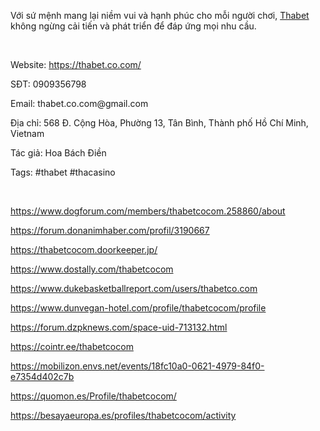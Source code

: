 <p><span style="font-weight: 400;">Với sứ mệnh mang lại niềm vui v&agrave; hạnh ph&uacute;c cho mỗi người chơi, </span><a href="https://thabet.co.com/"><span style="font-weight: 400;">Thabet</span></a><span style="font-weight: 400;"> kh&ocirc;ng ngừng cải tiến v&agrave; ph&aacute;t triển để đ&aacute;p ứng mọi nhu cầu.</span></p>
<p>&nbsp;</p>
<p><span style="font-weight: 400;">Website: </span><a href="https://thabet.co.com/"><span style="font-weight: 400;">https://thabet.co.com/</span></a></p>
<p><span style="font-weight: 400;">SĐT: 0909356798</span></p>
<p><span style="font-weight: 400;">Email: thabet.co.com@gmail.com</span></p>
<p><span style="font-weight: 400;">Địa chỉ: 568 Đ. Cộng H&ograve;a, Phường 13, T&acirc;n B&igrave;nh, Th&agrave;nh phố Hồ Ch&iacute; Minh, Vietnam</span></p>
<p><span style="font-weight: 400;">T&aacute;c giả: Hoa B&aacute;ch Điền</span></p>
<p><span style="font-weight: 400;">Tags: #thabet #thacasino</span></p>
<p>&nbsp;</p>
<p><a href="https://www.dogforum.com/members/thabetcocom.258860/about"><span style="font-weight: 400;">https://www.dogforum.com/members/thabetcocom.258860/about</span></a><span style="font-weight: 400;">&nbsp;</span></p>
<p><a href="https://forum.donanimhaber.com/profil/3190667"><span style="font-weight: 400;">https://forum.donanimhaber.com/profil/3190667</span></a><span style="font-weight: 400;">&nbsp;</span></p>
<p><a href="https://thabetcocom.doorkeeper.jp/"><span style="font-weight: 400;">https://thabetcocom.doorkeeper.jp/</span></a><span style="font-weight: 400;">&nbsp;</span></p>
<p><a href="https://www.dostally.com/thabetcocom"><span style="font-weight: 400;">https://www.dostally.com/thabetcocom</span></a><span style="font-weight: 400;">&nbsp;</span></p>
<p><a href="https://www.dukebasketballreport.com/users/thabetco.com"><span style="font-weight: 400;">https://www.dukebasketballreport.com/users/thabetco.com</span></a><span style="font-weight: 400;">&nbsp;</span></p>
<p><a href="https://www.dunvegan-hotel.com/profile/thabetcocom/profile"><span style="font-weight: 400;">https://www.dunvegan-hotel.com/profile/thabetcocom/profile</span></a><span style="font-weight: 400;">&nbsp;</span></p>
<p><a href="https://forum.dzpknews.com/space-uid-713132.html"><span style="font-weight: 400;">https://forum.dzpknews.com/space-uid-713132.html</span></a><span style="font-weight: 400;">&nbsp;</span></p>
<p><a href="https://cointr.ee/thabetcocom"><span style="font-weight: 400;">https://cointr.ee/thabetcocom</span></a><span style="font-weight: 400;">&nbsp;</span></p>
<p><a href="https://mobilizon.envs.net/events/18fc10a0-0621-4979-84f0-e7354d402c7b"><span style="font-weight: 400;">https://mobilizon.envs.net/events/18fc10a0-0621-4979-84f0-e7354d402c7b</span></a><span style="font-weight: 400;">&nbsp;</span></p>
<p><a href="https://quomon.es/Profile/thabetcocom/"><span style="font-weight: 400;">https://quomon.es/Profile/thabetcocom/</span></a><span style="font-weight: 400;">&nbsp;</span></p>
<p><a href="https://besayaeuropa.es/profiles/thabetcocom/activity"><span style="font-weight: 400;">https://besayaeuropa.es/profiles/thabetcocom/activity</span></a><span style="font-weight: 400;">&nbsp;</span></p>